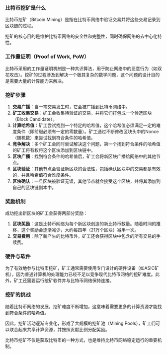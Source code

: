 ### 比特币挖矿是什么

比特币挖矿（Bitcoin Mining）是指在比特币网络中验证交易并将这些交易记录到区块链的过程。

挖矿的核心目的是维护比特币网络的安全性和完整性，同时确保网络的去中心化特性。

### 工作量证明（Proof of Work, PoW）

比特币采用的工作量证明机制是一种共识算法，用于防止网络中的恶意行为（如双花攻击）。挖矿的过程涉及到解决一个极其复杂的数学问题，这个问题的设计目的是需要大量的计算能力来解决。

### 挖矿步骤

1. **交易广播**：当一笔交易发生时，它会被广播到比特币网络中。
2. **矿工收集交易**：矿工会收集待验证的交易，并将它们打包成一个候选区块（Block Candidate）。
3. **计算哈希值**：矿工尝试找到一个特定的哈希值，这个哈希值必须满足一定的难度条件（即前缀必须有一定的零数量）。矿工通过不断修改区块头中的Nonce（随机数）来尝试找到符合条件的哈希值。
4. **竞争解决**：多个矿工会同时尝试解决这个问题，第一个找到符合条件的哈希值的矿工将有权将这个区块添加到区块链中。
5. **区块广播**：找到符合条件的哈希值后，矿工会将新区块广播给网络中的其他节点。
6. **区块验证**：其他节点会验证新区块的合法性，包括确认区块中的交易都是有效的，并且哈希值符合难度条件。
7. **区块确认**：一旦区块被验证无误，其他节点就会接受这个区块，并将其添加到自己的区块链副本中。

### 奖励机制

成功挖出新区块的矿工会获得两部分奖励：

1. **区块奖励**：这是比特币网络为每个新区块创造的新比特币数量。随着时间的推移，这个奖励会逐渐减少，大约每四年（21万个区块）减半一次。
2. **交易费用**：除了新产生的比特币外，矿工还会获得区块中包含的所有交易的手续费。

### 硬件与软件

为了有效地参与比特币挖矿，矿工通常需要使用专门设计的硬件设备（如ASIC矿机），因为普通计算机的处理能力已经不足以竞争现代比特币网络的挖矿难度。此外，矿工还需要运行挖矿软件并与比特币网络保持连接。

### 挖矿的挑战

随着比特币网络的发展，挖矿难度不断增加，这意味着需要更多的计算资源才能找到符合条件的哈希值。

因此，挖矿活动逐渐专业化，形成了大规模的挖矿池（Mining Pools），矿工们可以联合起来共享计算资源，并按照贡献比例分配奖励。

比特币挖矿不仅是获取比特币的一种方式，也是维持比特币网络稳定运行的重要机制。